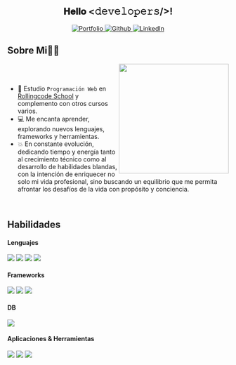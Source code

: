 <div align="center">
<h2> 𝐇𝐞𝐥𝐥𝐨 <𝚍𝚎𝚟𝚎𝚕𝚘𝚙𝚎𝚛𝚜/>! </h2>
 <a href="#">
  <img src="https://img.shields.io/badge/-Portfolio-red?style=flat&logo=appveyor&logoColor=white" alt="Portfolio">
</a>
<a href="https://github.com/IgnacioRMN">
  <img src="https://img.shields.io/badge/-Github-000?style=flat&logo=Github&logoColor=white" alt="Github">
</a>
<a href="https://www.linkedin.com/in/igramon/">
  <img src="https://img.shields.io/badge/-LinkedIn-blue?style=flat&logo=Linkedin&logoColor=white" alt="LinkedIn">
</a>

</div>

## Sobre Mi👨‍💻

<picture> <img align="right" src="https://github.com/7oSkaaa/7oSkaaa/blob/main/Images/Right_Side.gif?raw=true" width = 250px></picture>

<br><br>
- :school: Estudio `Programación Web` en [Rollingcode School](https://web.rollingcodeschool.com/) y complemento con otros cursos varios.
- :computer:  Me encanta aprender, explorando nuevos lenguajes, frameworks y herramientas.
- :boom: En constante evolución, dedicando tiempo y energía tanto al crecimiento técnico como al desarrollo de habilidades blandas, con la intención de enriquecer no solo mi vida profesional, sino buscando un equilibrio que me permita afrontar los desafíos de la vida con propósito y conciencia.
<br>

## Habilidades

<h4> Lenguajes</h4>
<span> 
  <img src="https://img.shields.io/badge/HTML5-E34F26?style=for-the-badge&logo=html5&logoColor=white">
  <img src="https://img.shields.io/badge/CSS3-1572B6?style=for-the-badge&logo=css3&logoColor=white">
  <img src="https://img.shields.io/badge/JavaScript-F7DF1E?style=for-the-badge&logo=javascript&logoColor=black">
  <img src="https://img.shields.io/badge/node.js%20-%2343853D.svg?&style=for-the-badge&logo=node.js&logoColor=white">
 
</span>

<h4> Frameworks </h4>
<span> 
  <img src="https://img.shields.io/badge/bootstrap%20-%23563D7C.svg?&style=for-the-badge&logo=bootstrap&logoColor=white">
  <img src="https://img.shields.io/badge/react%20-%2320232a.svg?&style=for-the-badge&logo=react&logoColor=%2361DAFB">
  <img src="https://img.shields.io/badge/Express.js-000000?style=for-the-badge&logo=express&logoColor=white">
  
 
</span>

   <h4> DB </h4>
<span> 
  <img src="https://img.shields.io/badge/MongoDB-%234ea94b.svg?&style=for-the-badge&logo=mongodb&logoColor=white">

 
</span>


<h4> Aplicaciones & Herramientas </h4>
<span> 
  <img src="https://img.shields.io/badge/Visual%20Studio%20Code-0078d7.svg?style=for-the-badge&logo=visual-studio-code&logoColor=white">
  <img src="https://img.shields.io/badge/git-%23F05033.svg?style=for-the-badge&logo=git&logoColor=white">
  <img src="https://img.shields.io/badge/github-%23121011.svg?style=for-the-badge&logo=github&logoColor=white">
 
  
 
</span>

